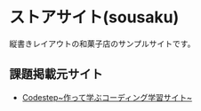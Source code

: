 # ストアサイト(sousaku)

縦書きレイアウトの和菓子店のサンプルサイトです。

## 課題掲載元サイト
* [Codestep\~作って学ぶコーディング学習サイト\~](https://code-step.com/store3-menu/)
